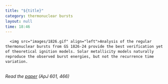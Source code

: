 ```yaml
---
title: "${title}"
category: thermonuclear bursts
layout: null
time: 18:46
---
```

<!-- converted from blosxom format post by dkg 22.1.2022 -->
<!-- created by convert.pl on Tue Jan 31 01:01:39 EST 2012 -->
<!-- converted from ../2004/01/new-results-from-clocked-burster-gs.html -->
<!-- Post timestamp Sunday, January 04, 2004 4:46 AM -->
<!-- touch -t 200401040446 -->
<!-- Labels: 2004, papers, thermonuclear bursts -->
      <img src="images/1826.gif" align="left">Analysis of the regular thermonuclear bursts from GS 1826-24 provide the best verification yet of theoretical ignition models. Solar metallicity models naturally reproduce the observed burst energies, but not the recurrence time variation.
<br clear="left">
<em>Read the <a href="http://arxiv.org/abs/astro-ph/0308122">paper</a> (ApJ 601, 466)</em>

